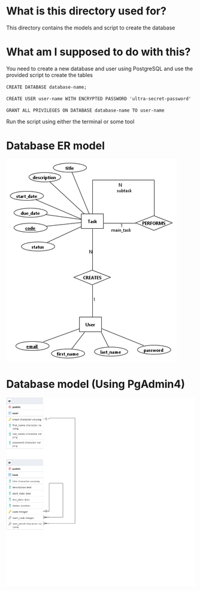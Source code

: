 # What is this directory used for?

This directory contains the models and script to create the database

# What am I supposed to do with this?

You need to create a new database and user using PostgreSQL and use the provided script to create the tables

`CREATE DATABASE database-name;`

`CREATE USER user-name WITH ENCRYPTED PASSWORD 'ultra-secret-password'`

`GRANT ALL PRIVILEGES ON DATABASE database-name TO user-name`

Run the script using either the terminal or some tool

# Database ER model

![alt text](/database/er-model.png)

# Database model (Using PgAdmin4)

![alt text](/database/erd-model.png)

